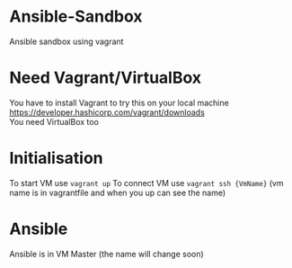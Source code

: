 # Ansible-Sandbox
Ansible sandbox using vagrant

# Need Vagrant/VirtualBox
You have to install Vagrant to try this on your local machine https://developer.hashicorp.com/vagrant/downloads <br>
You need VirtualBox too 

# Initialisation
To start VM use `vagrant up`
To connect VM use `vagrant ssh {VmName}` (vm name is in vagrantfile and when you up can see the name)

# Ansible
Ansible is in VM Master (the name will change soon)